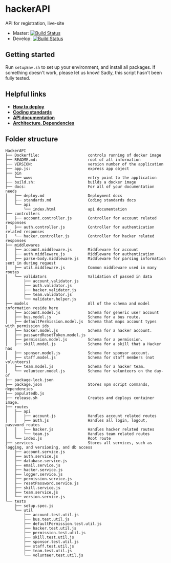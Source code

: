 # hackerAPI

API for registration, live-site

* Master: [![Build Status](https://travis-ci.org/hackmcgill/hackerAPI.svg?branch=master)](https://travis-ci.org/hackmcgill/hackerAPI)
* Develop: [![Build Status](https://travis-ci.org/hackmcgill/hackerAPI.svg?branch=develop)](https://travis-ci.org/hackmcgill/hackerAPI)

## Getting started

Run `setupEnv.sh` to set up your environment, and install all packages. If something doesn't work, please let us know! Sadly, this script hasn't been fully tested.
  
## Helpful links

* [**How to deploy**](./deploy)
* [**Coding standards**](./standards)
* [**API documentation**](./api/)
* [**Architecture, Dependencies**](./architecture/)

## Folder structure

```string
HackerAPI
├── Dockerfile:                     controls running of docker image
├── README.md:                      root of all information
├── VERSION:                        version number of the application
├── app.js:                         express app object
├── bin
│   └── www:                        entry point to the application
├── build.sh:                       builds a docker image
├── docs:                           For all of your documentation needs
│   ├── deploy.md                   Deployment docs
│   ├── standards.md                Coding standards docs
│   └── api
│       └── index.html              api documentation
├── controllers
│   ├── account.controller.js       Controller for account related responses
│   ├── auth.controller.js          Controller for authentication related responses
│   └── hacker.controller.js        Controller for hacker related responses
├── middlewares
│   ├── account.middleware.js       Middleware for account
│   ├── auth.middleware.js          Middleware for authentication
│   ├── parse-body.middleware.js    Middleware for parsing information sent in during request
│   ├── util.middleware.js          Common middleware used in many routes
│   └── validators                  Validation of passed in data
│       ├── account.validator.js
│       ├── auth.validator.js
│       ├── hacker.validator.js
│       ├── team.validator.js
│       └── validator.helper.js
├── models                          All of the schema and model information reside here
│   ├── account.model.js            Schema for generic user account
│   ├── bus.model.js                Schema for a bus route.
│   ├── defaultPermission.model.js  Schema that maps account types with permission ids
│   ├── hacker.model.js             Schema for a hacker account.
│   ├── passwordResetToken.model.js 
│   ├── permission.model.js         Schema for a permission.
│   ├── skill.model.js              Schema for a skill that a Hacker has
│   ├── sponsor.model.js            Schema for sponsor account.
│   ├── staff.model.js              Schema for staff members (not volunteers)
│   ├── team.model.js               Schema for a hacker team.
│   └── volunteer.model.js          Schema for volunteers on the day-of
├── package-lock.json
├── package.json                    Stores npm script commands, dependencies
├── populatedb.js
├── release.sh                      Creates and deploys container image.
├── routes
│   ├── api
│   │   ├── account.js              Handles account related routes
│   │   ├── auth.js                 Handles all login, logout, password routes
│   │   ├── hacker.js               Handles hacker related routes
│   │   └── team.js                 Handles team related routes
│   └── index.js                    Root route
├── services                        Stores all services, such as logging, and versioning, and db access
│   ├── account.service.js
│   ├── auth.service.js
│   ├── database.service.js
│   ├── email.service.js
│   ├── hacker.service.js
│   ├── logger.service.js
│   ├── permission.service.js
│   ├── resetPassword.service.js
│   ├── skill.service.js
│   ├── team.service.js
│   └── version.service.js
└── tests
    ├── setup.spec.js
    └── util
        ├── account.test.util.js
        ├── bus.test.util.js
        ├── defaultPermission.test.util.js
        ├── hacker.test.util.js
        ├── permission.test.util.js
        ├── skill.test.util.js
        ├── sponsor.test.util.js
        ├── staff.test.util.js
        ├── team.test.util.js
        └── volunteer.test.util.js
```